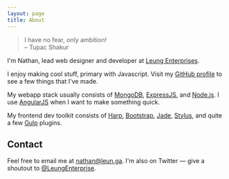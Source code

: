 ```yaml
---
layout: page
title: About
---
```

> I have no fear, only ambition!<br>
> &ndash; Tupac Shakur

I'm Nathan, lead web designer and developer at [Leung Enterprises](http://leung.enterprises/).

I enjoy making cool stuff, primary with Javascript.  Visit my [GitHub profile](http://github.com/18nleung) to see a few things that I've made.

My webapp stack usually consists of [MongoDB](http://mongodb.org), [ExpressJS](http://expressjs.com), and [Node.js](http://nodejs.org). I use [AngularJS](http://angularjs.com) when I want to make something quick.

My frontend dev toolkit consists of [Harp](http://harpjs.com), [Bootstrap](http://getbootstrap.com), [Jade](http://jade-lang.com), [Stylus](https://learnboost.github.io/stylus/), and quite a few [Gulp](http://gulpjs.com) plugins.

## Contact
Feel free to email me at [nathan@leun.ga](mailto:nathan@leun.ga).  I'm also on Twitter &mdash; give a shoutout to [@LeungEnterprise](http://twitter.com/LeungEnterprise).
